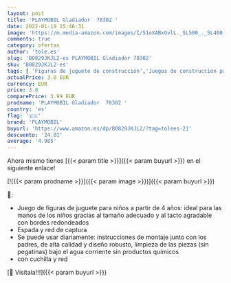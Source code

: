 ```yaml
---
layout: post
title: 'PLAYMOBIL Gladiador  70302 '
date: 2022-01-19 15:46:31
image: 'https://m.media-amazon.com/images/I/51oXABxGvlL._SL500_._SL400_.jpg'
comments: true
category: ofertas
author: 'tole.es'
slug: 'B0829JKJL2-es PLAYMOBIL Gladiador 70302'
sku: 'B0829JKJL2-es'
tags: [ 'Figuras de juguete de construcción','Juegos de construcción para niños','Juguetes','Juguetes y juegos','playmobil', ]
actualPrice: 3.0 EUR
currency: EUR
price: 3.0
comparePrice: 3.99 EUR
prodname: 'PLAYMOBIL Gladiador  70302 '
country: 'es'
flag: '🇪🇸'
brand: 'PLAYMOBIL'
buyurl: 'https://www.amazon.es/dp/B0829JKJL2/?tag=tolees-21'
descuento: '24.81'
average: '4.985'
---
```


Ahora mismo tienes [{{< param title >}}]({{< param buyurl >}}) en el siguiente enlace!

[![{{< param prodname >}}]({{< param image >}})]({{< param buyurl >}})

🔎:

- Juego de figuras de juguete para niños a partir de 4 años: ideal para las manos de los niños gracias al tamaño adecuado y al tacto agradable con bordes redondeados
- Espada y red de captura
- Se puede usar diariamente: instrucciones de montaje junto con los padres, de alta calidad y diseño robusto, limpieza de las piezas (sin pegatinas) bajo el agua corriente sin productos químicos
- con cuchilla y red

[🛒 Visítala!!!]({{< param buyurl >}})
